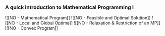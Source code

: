 ### A quick introduction to Mathematical Programming I

![[NO - Mathematical Program]]
![[NO - Feasible and Optimal Solution]]
![[NO - Local and Global Optima]]
![[NO - Relaxation & Restriction of an MP]]
![[NO - Convex Program]]